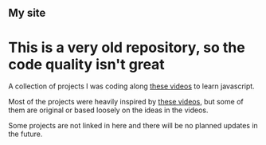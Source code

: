 ## My site

# This is a very old repository, so the code quality isn't great

A collection of projects I was coding along [these videos](https://www.youtube.com/c/TheCodingTrain) to learn javascript.

Most of the projects were heavily inspired by [these videos](https://www.youtube.com/c/TheCodingTrain), but some of them are original or based loosely on the ideas in the videos.

Some projects are not linked in here and there will be no planned updates in the future.

